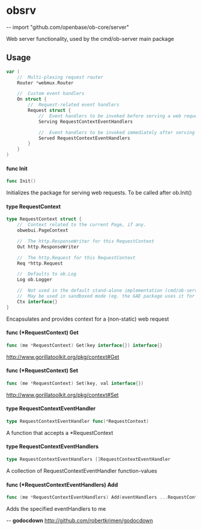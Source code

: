 # obsrv
--
    import "github.com/openbase/ob-core/server"

Web server functionality, used by the cmd/ob-server main package

## Usage

```go
var (
	//	Multi-plexing request router
	Router *webmux.Router

	//	Custom event handlers
	On struct {
		//	Request-related event handlers
		Request struct {
			//	Event handlers to be invoked before serving a web request (except static files)
			Serving RequestContextEventHandlers

			//	Event handlers to be invoked immediately after serving a web request (except static files)
			Served RequestContextEventHandlers
		}
	}
)
```

#### func  Init

```go
func Init()
```
Initializes the package for serving web requests. To be called after ob.Init()

#### type RequestContext

```go
type RequestContext struct {
	//	Context related to the current Page, if any.
	obwebui.PageContext

	//	The http.ResponseWriter for this RequestContext
	Out http.ResponseWriter

	//	The http.Request for this RequestContext
	Req *http.Request

	//	Defaults to ob.Log
	Log ob.Logger

	//	Not used in the default stand-alone implementation (cmd/ob-server).
	//	May be used in sandboxed mode (eg. the GAE package uses it for the current appengine.Context)
	Ctx interface{}
}
```

Encapsulates and provides context for a (non-static) web request

#### func (*RequestContext) Get

```go
func (me *RequestContext) Get(key interface{}) interface{}
```
http://www.gorillatoolkit.org/pkg/context#Get

#### func (*RequestContext) Set

```go
func (me *RequestContext) Set(key, val interface{})
```
http://www.gorillatoolkit.org/pkg/context#Set

#### type RequestContextEventHandler

```go
type RequestContextEventHandler func(*RequestContext)
```

A function that accepts a *RequestContext

#### type RequestContextEventHandlers

```go
type RequestContextEventHandlers []RequestContextEventHandler
```

A collection of RequestContextEventHandler function-values

#### func (*RequestContextEventHandlers) Add

```go
func (me *RequestContextEventHandlers) Add(eventHandlers ...RequestContextEventHandler)
```
Adds the specified eventHandlers to me

--
**godocdown** http://github.com/robertkrimen/godocdown